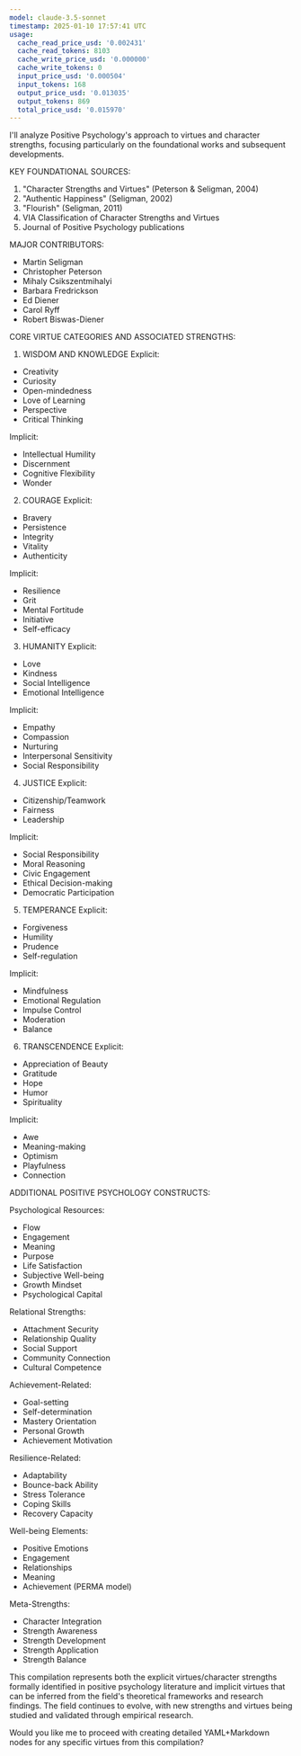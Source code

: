 ```yaml
---
model: claude-3.5-sonnet
timestamp: 2025-01-10 17:57:41 UTC
usage:
  cache_read_price_usd: '0.002431'
  cache_read_tokens: 8103
  cache_write_price_usd: '0.000000'
  cache_write_tokens: 0
  input_price_usd: '0.000504'
  input_tokens: 168
  output_price_usd: '0.013035'
  output_tokens: 869
  total_price_usd: '0.015970'
---
```


I'll analyze Positive Psychology's approach to virtues and character strengths, focusing particularly on the foundational works and subsequent developments.

KEY FOUNDATIONAL SOURCES:
1. "Character Strengths and Virtues" (Peterson & Seligman, 2004)
2. "Authentic Happiness" (Seligman, 2002)
3. "Flourish" (Seligman, 2011)
4. VIA Classification of Character Strengths and Virtues
5. Journal of Positive Psychology publications

MAJOR CONTRIBUTORS:
- Martin Seligman
- Christopher Peterson
- Mihaly Csikszentmihalyi
- Barbara Fredrickson
- Ed Diener
- Carol Ryff
- Robert Biswas-Diener

CORE VIRTUE CATEGORIES AND ASSOCIATED STRENGTHS:

1. WISDOM AND KNOWLEDGE
Explicit:
- Creativity
- Curiosity
- Open-mindedness
- Love of Learning
- Perspective
- Critical Thinking

Implicit:
- Intellectual Humility
- Discernment
- Cognitive Flexibility
- Wonder

2. COURAGE
Explicit:
- Bravery
- Persistence
- Integrity
- Vitality
- Authenticity

Implicit:
- Resilience
- Grit
- Mental Fortitude
- Initiative
- Self-efficacy

3. HUMANITY
Explicit:
- Love
- Kindness
- Social Intelligence
- Emotional Intelligence

Implicit:
- Empathy
- Compassion
- Nurturing
- Interpersonal Sensitivity
- Social Responsibility

4. JUSTICE
Explicit:
- Citizenship/Teamwork
- Fairness
- Leadership

Implicit:
- Social Responsibility
- Moral Reasoning
- Civic Engagement
- Ethical Decision-making
- Democratic Participation

5. TEMPERANCE
Explicit:
- Forgiveness
- Humility
- Prudence
- Self-regulation

Implicit:
- Mindfulness
- Emotional Regulation
- Impulse Control
- Moderation
- Balance

6. TRANSCENDENCE
Explicit:
- Appreciation of Beauty
- Gratitude
- Hope
- Humor
- Spirituality

Implicit:
- Awe
- Meaning-making
- Optimism
- Playfulness
- Connection

ADDITIONAL POSITIVE PSYCHOLOGY CONSTRUCTS:

Psychological Resources:
- Flow
- Engagement
- Meaning
- Purpose
- Life Satisfaction
- Subjective Well-being
- Growth Mindset
- Psychological Capital

Relational Strengths:
- Attachment Security
- Relationship Quality
- Social Support
- Community Connection
- Cultural Competence

Achievement-Related:
- Goal-setting
- Self-determination
- Mastery Orientation
- Personal Growth
- Achievement Motivation

Resilience-Related:
- Adaptability
- Bounce-back Ability
- Stress Tolerance
- Coping Skills
- Recovery Capacity

Well-being Elements:
- Positive Emotions
- Engagement
- Relationships
- Meaning
- Achievement (PERMA model)

Meta-Strengths:
- Character Integration
- Strength Awareness
- Strength Development
- Strength Application
- Strength Balance

This compilation represents both the explicit virtues/character strengths formally identified in positive psychology literature and implicit virtues that can be inferred from the field's theoretical frameworks and research findings. The field continues to evolve, with new strengths and virtues being studied and validated through empirical research.

Would you like me to proceed with creating detailed YAML+Markdown nodes for any specific virtues from this compilation?